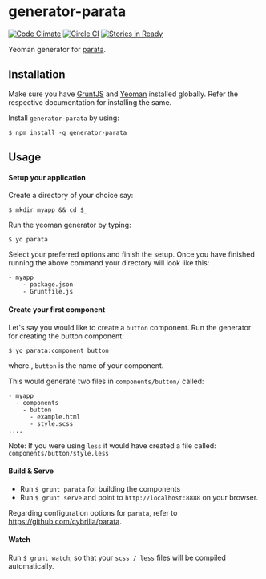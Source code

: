 # generator-parata

[![Code Climate](https://codeclimate.com/github/cybrilla/generator-parata/badges/gpa.svg)](https://codeclimate.com/github/cybrilla/generator-parata)
[![Circle CI](https://circleci.com/gh/cybrilla/generator-parata.svg?style=svg)](https://circleci.com/gh/cybrilla/generator-parata)
[![Stories in Ready](https://badge.waffle.io/cybrilla/generator-parata.png?label=ready&title=Ready)](https://waffle.io/cybrilla/generator-parata)

Yeoman generator for [parata](https://github.com/cybrilla/parata).

## Installation
Make sure you have [GruntJS](http://gruntjs.com) and [Yeoman](http://yeoman.io/) installed globally. Refer the respective documentation for installing the same.

Install `generator-parata` by using:

`$ npm install -g generator-parata`

## Usage

#### Setup your application
Create a directory of your choice say:

`$ mkdir myapp && cd $_`

Run the yeoman generator by typing:

`$ yo parata`

Select your preferred options and finish the setup. Once you have finished running the above command your directory will look like this:
```
- myapp
    - package.json
    - Gruntfile.js
```

#### Create your first component

Let's say you would like to create a `button` component. Run the generator for creating the button component:

`$ yo parata:component button`

where., `button` is the name of your component.

This would generate two files in `components/button/` called:
```
- myapp
  - components
    - button
      - example.html
      - style.scss
....
```

Note: If you were using `less` it would have created a file called: `components/button/style.less`

#### Build & Serve

- Run `$ grunt parata` for building the components
- Run `$ grunt serve` and point to `http://localhost:8888` on your browser.

Regarding configuration options for `parata`, refer to https://github.com/cybrilla/parata.

#### Watch

Run `$ grunt watch`, so that your `scss / less` files will be compiled automatically.

